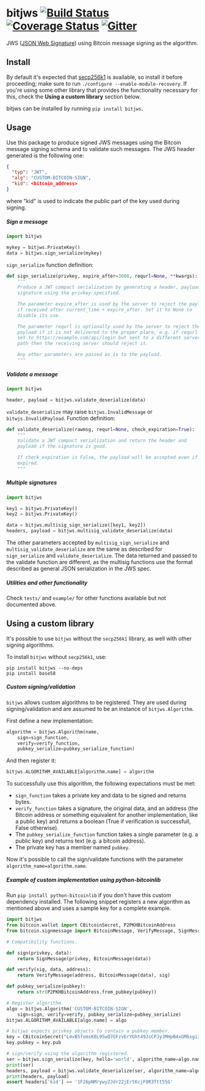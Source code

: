 # bitjws [![Build Status](https://travis-ci.org/g-p-g/bitjws.svg?branch=master)](https://travis-ci.org/g-p-g/bitjws) [![Coverage Status](https://coveralls.io/repos/g-p-g/bitjws/badge.svg?branch=master&service=github)](https://coveralls.io/github/g-p-g/bitjws?branch=master) [![Gitter](https://badges.gitter.im/Join%20Chat.svg)](https://gitter.im/deginner/bitjws?utm_source=share-link&utm_medium=link&utm_campaign=share-link)

JWS ([JSON Web Signature](http://self-issued.info/docs/draft-ietf-jose-json-web-signature.html)) using Bitcoin message signing as the algorithm.


## Install

By default it's expected that [secp256k1](https://github.com/bitcoin/secp256k1) is available, so install it before proceeding; make sure to run `./configure --enable-module-recovery`. If you're using some other library that provides the functionality necessary for this, check the __Using a custom library__ section below.

bitjws can be installed by running `pip install bitjws`.


## Usage

Use this package to produce signed JWS messages using the Bitcoin message signing schema and to validate such messages. The JWS header generated is the following one:

```json
{
  "typ": "JWT",
  "alg": "CUSTOM-BITCOIN-SIGN",
  "kid": <bitcoin_address>
}
```

where "kid" is used to indicate the public part of the key used during signing.


##### Sign a message

```python
import bitjws

mykey = bitjws.PrivateKey()
data = bitjws.sign_serialize(mykey)
```

`sign_serialize` function definition:

```python
def sign_serialize(privkey, expire_after=3600, requrl=None, **kwargs):
    """
    Produce a JWT compact serialization by generating a header, payload, and
    signature using the privkey specified.

    The parameter expire_after is used by the server to reject the payload
    if received after current_time + expire_after. Set it to None to
    disable its use.

    The parameter requrl is optionally used by the server to reject the
    payload if it is not delivered to the proper place, e.g. if requrl is
    set to https://example.com/api/login but sent to a different server or
    path then the receiving server should reject it.

    Any other parameters are passed as is to the payload.
    """
```


##### Validate a message

```python
import bitjws

header, payload = bitjws.validate_deserialize(data)
```

`validate_deserialize` may raise `bitjws.InvalidMessage` or `bitwjs.InvalidPayload`. Function definition:

```python
def validate_deserialize(rawmsg, requrl=None, check_expiration=True):
    """
    Validate a JWT compact serialization and return the header and
    payload if the signature is good.

    If check_expiration is False, the payload will be accepted even if
    expired.
    """
```

##### Multiple signatures

```python
import bitjws

key1 = bitjws.PrivateKey()
key2 = bitjws.PrivateKey()

data = bitjws.multisig_sign_serialize([key1, key2])
headers, payload = bitjws.multisig_validate_deserialize(data)
```

The other parameters accepted by `multisig_sign_serialize` and `multisig_validate_deserialize` are the same as described for `sign_serialize` and `validate_deserialize`. The data returned and passed to the validate function are different, as the multisig functions use the format described as general JSON serialization in the JWS spec.


##### Utilities and other functionality

Check `tests/` and `example/` for other functions available but not documented above.


## Using a custom library

It's possible to use `bitjws` without the `secp256k1` library, as well with other signing algorithms.

To install `bitjws` without `secp256k1`, use:

```
pip install bitjws --no-deps
pip install base58
```

##### Custom signing/validation

`bitjws` allows custom algorithms to be registered. They are used during signing/validation and are assumed to be an instance of `bitjws.Algorithm`.

First define a new implementation:

```python
algorithm = bitjws.Algorithm(name,
    sign=sign_function,
    verify=verify_function,
    pubkey_serialize=pubkey_serialize_function)
```

And then register it:

```python
bitjws.ALGORITHM_AVAILABLE[algorithm.name] = algorithm
```

To successfully use this algorithm, the following expectations must be met:

 * `sign_function` takes a private key and data to be signed and returns bytes.
 * `verify_function` takes a signature, the original data, and an address (the Bitcoin address or something equivalent for another implementation, like a public key) and returns a boolean (True if verification is successfull, False otherwise).
 * The `pubkey_serialize_function` function takes a single parameter (e.g. a public key) and returns text (e.g. a bitcoin address).
 * The private key has a member named `pubkey`.

Now it's possible to call the sign/validate functions with the parameter `algorithm_name=algorithm.name`.


##### Example of custom implementation using python-bitcoinlib

Run `pip install python-bitcoinlib` if you don't have this custom dependency installed. The following snippet registers a new algorithm as mentioned above and uses a sample key for a complete example.

```python
import bitjws
from bitcoin.wallet import CBitcoinSecret, P2PKHBitcoinAddress
from bitcoin.signmessage import BitcoinMessage, VerifyMessage, SignMessage

# Compatibility functions.

def sign(privkey, data):
    return SignMessage(privkey, BitcoinMessage(data))

def verify(sig, data, address):
    return VerifyMessage(address, BitcoinMessage(data), sig)

def pubkey_serialize(pubkey):
    return str(P2PKHBitcoinAddress.from_pubkey(pubkey))

# Register algorithm.
algo = bitjws.Algorithm('CUSTOM-BITCOIN-SIGN',
    sign=sign, verify=verify, pubkey_serialize=pubkey_serialize)
bitjws.ALGORITHM_AVAILABLE[algo.name] = algo

# bitjws expects privkey objects to contain a pubkey member.
key = CBitcoinSecret("L4vB5fomsK8L95wQ7GFzvErYGht49JsCPJyJMHpB4xGM6xgi2jvG")
key.pubkey = key.pub

# sign/verify using the algorithm registered.
ser = bitjws.sign_serialize(key, hello='world', algorithm_name=algo.name)
print(ser)
headers, payload = bitjws.validate_deserialize(ser, algorithm_name=algo.name)
print(headers, payload)
assert headers['kid'] == '1F26pNMrywyZJdr22jErtKcjF8R3Ttt55G'
```
